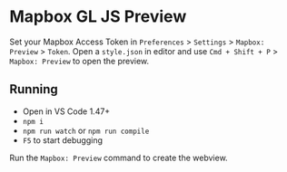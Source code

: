 # Mapbox GL JS Preview

Set your Mapbox Access Token in `Preferences` > `Settings` > `Mapbox: Preview` > `Token`.
Open a `style.json` in editor and use `Cmd + Shift + P` > `Mapbox: Preview` to open the preview.

## Running

- Open in VS Code 1.47+
- `npm i`
- `npm run watch` or `npm run compile`
- `F5` to start debugging

Run the `Mapbox: Preview` command to create the webview.
